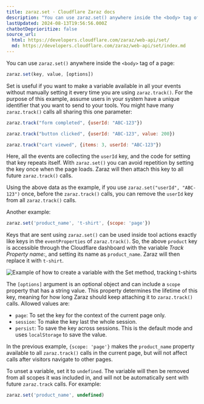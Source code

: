 ```yaml
---
title: zaraz.set · Cloudflare Zaraz docs
description: "You can use zaraz.set() anywhere inside the <body> tag of a page:"
lastUpdated: 2024-08-13T19:56:56.000Z
chatbotDeprioritize: false
source_url:
  html: https://developers.cloudflare.com/zaraz/web-api/set/
  md: https://developers.cloudflare.com/zaraz/web-api/set/index.md
---
```


You can use `zaraz.set()` anywhere inside the `<body>` tag of a page:

```js
zaraz.set(key, value, [options])
```

Set is useful if you want to make a variable available in all your events without manually setting it every time you are using `zaraz.track()`. For the purpose of this example, assume users in your system have a unique identifier that you want to send to your tools. You might have many `zaraz.track()` calls all sharing this one parameter:

```js
zaraz.track("form completed", {userId: "ABC-123"})
```

```js
zaraz.track("button clicked", {userId: "ABC-123", value: 200})
```

```js
zaraz.track("cart viewed", {items: 3, userId: "ABC-123"})
```

Here, all the events are collecting the `userId` key, and the code for setting that key repeats itself. With `zaraz.set()` you can avoid repetition by setting the key once when the page loads. Zaraz will then attach this key to all future `zaraz.track()` calls.

Using the above data as the example, if you use `zaraz.set("userId", "ABC-123")` once, before the `zaraz.track()` calls, you can remove the `userId` key from all `zaraz.track()` calls.

Another example:

```js
zaraz.set('product_name', 't-shirt', {scope: 'page'})
```

Keys that are sent using `zaraz.set()` can be used inside tool actions exactly like keys in the `eventProperties` of `zaraz.track()`. So, the above `product` key is accessible through the Cloudflare dashboard with the variable *Track Property name:*, and setting its name as `product_name`. Zaraz will then replace it with `t-shirt`.

![Example of how to create a variable with the Set method, tracking t-shirts](https://developers.cloudflare.com/_astro/set.CkjK1ovh_e1KsU.webp)

The `[options]` argument is an optional object and can include a `scope` property that has a string value. This property determines the lifetime of this key, meaning for how long Zaraz should keep attaching it to `zaraz.track()` calls. Allowed values are:

* `page`: To set the key for the context of the current page only.
* `session`: To make the key last the whole session.
* `persist`: To save the key across sessions. This is the default mode and uses `localStorage` to save the value.

In the previous example, `{scope: 'page'}` makes the `product_name` property available to all `zaraz.track()` calls in the current page, but will not affect calls after visitors navigate to other pages.

To unset a variable, set it to `undefined`. The variable will then be removed from all scopes it was included in, and will not be automatically sent with future `zaraz.track` calls. For example:

```js
zaraz.set('product_name', undefined)
```
